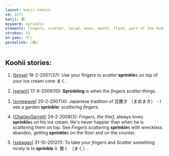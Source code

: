 ```yaml
---
layout: kanji-remain
v4: 2271
kanji: 撒
keyword: sprinkle
elements: fingers, scatter, salad, moon, month, flesh, part of the body, taskmaster
strokes: 15
on-yomi: サン
permalink: /撒/
---
```


## Koohii stories: 

1) [<a href="http://kanji.koohii.com/profile/brose">brose</a>] 18-2-2007(37): Use your fingers to <em>scatter</em><strong> sprinkle</strong>s on top of your ice cream cone まく.

2) [<a href="http://kanji.koohii.com/profile/sgrant">sgrant</a>] 17-9-2009(10): <strong>Sprinkling</strong> is when the <em>fingers scatter</em> things.

3) [<a href="http://kanji.koohii.com/profile/synewave">synewave</a>] 20-2-2007(4): Japanese tradition of 豆撒き （まめまき） - I see a garden<strong> sprinkle</strong>r <em>scattering fingers</em>.

4) [<a href="http://kanji.koohii.com/profile/CharleyGarrett">CharleyGarrett</a>] 29-2-2008(3): <em>Fingers, the thief</em>, always loves <strong>sprinkle</strong>s on his ice cream. He&#039;s never happier than when he is <em>scatter</em>ing them on top. See <em>Fingers</em> <em>scatter</em>ing <strong>sprinkle</strong>s with wreckless abandon, getting <strong>sprinkle</strong>s on the floor and on the counter.

5) [<a href="http://kanji.koohii.com/profile/sskaggs">sskaggs</a>] 31-10-2012(1): To take your <em>fingers</em> and <em>Scatter</em> something nicely is to<strong> sprinkle</strong> it. 撒く （まく）.

